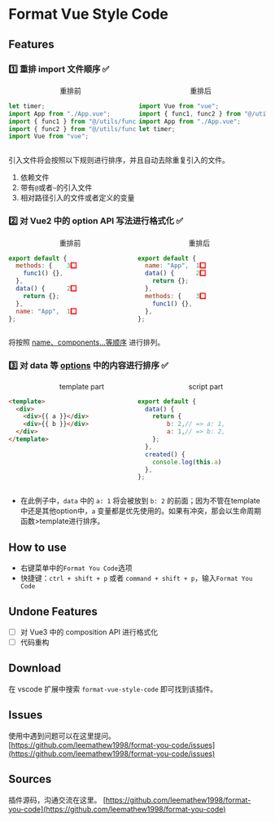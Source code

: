 # Format Vue Style Code

<!-- English User can go to here ☞ [git-emoji Commit](https://github.com/maixiaojie/git-emoji) -->

## Features

### 1️⃣ 重排 import 文件顺序 ✅

<div id="container">
<div style="width:50%;padding-right:2px;!important">
<span style="margin:0 40%;!important">重排前</span>

```js
let timer;
import App from "./App.vue";
import { func1 } from "@/utils/func.js";
import { func2 } from "@/utils/func.js";
import Vue from "vue";
```
</div>

<div style="width:50%;padding-left:2px">
<span style="margin:0 40%">重排后</span>

```js
import Vue from "vue";
import { func1, func2 } from "@/utils/func.js";
import App from "./App.vue";
let timer;
```
</div>
</div>

<style>
  #container{
    display:flex;
  }
</style>


引入文件将会按照以下规则进行排序，并且自动去除重复引入的文件。

1. 依赖文件
2. 带有`@`或者`~`的引入文件
3. 相对路径引入的文件或者定义的变量

### 2️⃣ 对 Vue2 中的 option API 写法进行格式化 ✅

<div style="display:flex;">
<div style="width:50%;padding-right:2px">
<span style="margin:0 40%">重排前</span>

```js
export default {
  methods: {    3️⃣
    func1() {},
  },
  data() {      2️⃣
    return {};
  },
  name: "App",  1️⃣
};
```
</div>

<div style="width:50%;padding-left:2px">
<span style="margin:0 40%">重排后</span>

```js
export default {
  name: "App",  1️⃣
  data() {      2️⃣
    return {};
  },
  methods: {    3️⃣
    func1() {},
  },
};
```
</div>
</div>

将按照 [name、components...等顺序](https://github.com/leemathew1998/format-you-code/blob/main/src/utils/constants.ts) 进行排列。

### 3️⃣ 对 data 等 [options](https://github.com/leemathew1998/format-you-code/tree/main/src/patch/modules) 中的内容进行排序 ✅

<div style="display:flex;">
<div style="width:50%;padding-right:2px">
<span style="margin:0 40%;white-space: nowrap;">template part</span>

```html
<template>
  <div>
    <div>{{ a }}</div>
    <div>{{ b }}</div>
  </div>
</template>
 ```

</div>
<div style="width:50%;padding-left:2px">
<span style="margin:0 40%;white-space: nowrap;">script part</span>

```js
export default {
  data() {
    return {
        b: 2,// => a: 1,
        a: 1,// => b: 2,
    };
  },
  created() {
    console.log(this.a)
  },
};
 ```
</div>
</div>

- 在此例子中，`data` 中的 `a: 1` 将会被放到 `b: 2` 的前面；因为不管在template中还是其他option中，`a` 变量都是优先使用的。如果有冲突，那会以生命周期函数>template进行排序。

## How to use

- 右键菜单中的`Format You Code`选项
- 快捷键：`ctrl + shift + p` 或者 `command + shift + p`，输入`Format You Code`

## Undone Features

- [ ] 对 Vue3 中的 composition API 进行格式化
- [ ] 代码重构

## Download

在 vscode 扩展中搜索 `format-vue-style-code` 即可找到该插件。

## Issues

使用中遇到问题可以在这里提问。
[https://github.com/leemathew1998/format-you-code/issues](https://github.com/leemathew1998/format-you-code/issues)

## Sources

插件源码，沟通交流在这里。
[https://github.com/leemathew1998/format-you-code](https://github.com/leemathew1998/format-you-code)
